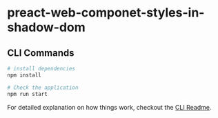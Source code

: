 # preact-web-componet-styles-in-shadow-dom

## CLI Commands

```bash
# install dependencies
npm install

# Check the application
npm run start
```

For detailed explanation on how things work, checkout the [CLI Readme](https://github.com/developit/preact-cli/blob/master/README.md).
